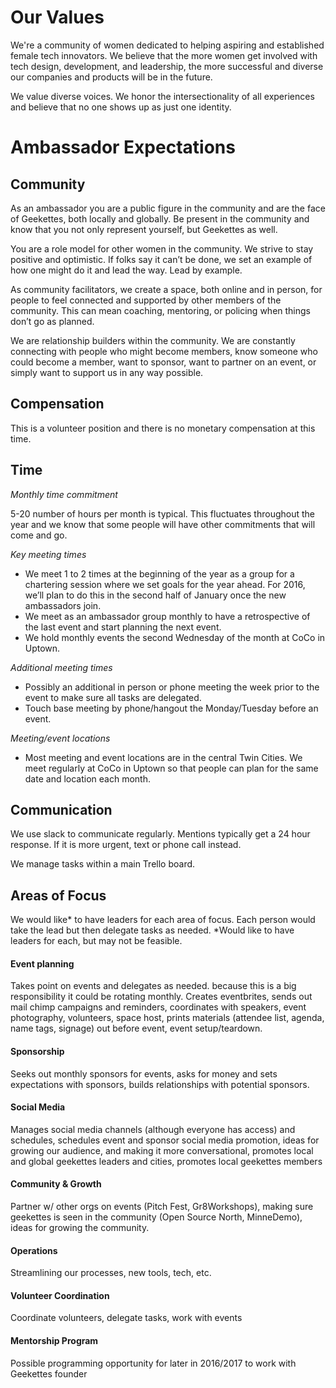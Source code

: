 # Our Values

We're a community of women dedicated to helping aspiring and established female tech innovators. We believe that the more women get involved with tech design, development, and leadership, the more successful and diverse our companies and products will be in the future.

We value diverse voices. We honor the intersectionality of all experiences and believe that no one shows up as just one identity.

# Ambassador Expectations

## Community

As an ambassador you are a public figure in the community and are the face of Geekettes, both locally and globally. Be present in the community and know that you not only represent yourself, but Geekettes as well.

You are a role model for other women in the community. We strive to stay positive and optimistic. If folks say it can’t be done, we set an example of how one might do it and lead the way. Lead by example.

As community facilitators, we create a space, both online and in person, for people to feel connected and supported by other members of the community. This can mean coaching, mentoring, or policing when things don’t go as planned.

We are relationship builders within the community. We are constantly connecting with people who might become members, know someone who could become a member, want to sponsor, want to partner on an event, or simply want to support us in any way possible.

## Compensation

This is a volunteer position and there is no monetary compensation at this time.

## Time

*Monthly time commitment*

5-20 number of hours per month is typical. This fluctuates throughout the year and we know that some people will have other commitments that will come and go.

*Key meeting times*

- We meet 1 to 2 times at the beginning of the year as a group for a chartering session where we set goals for the year ahead. For 2016, we’ll plan to do this in the second half of January once the new ambassadors join.
- We meet as an ambassador group monthly to have a retrospective of the last event and start planning the next event.
- We hold monthly events the second Wednesday of the month at CoCo in Uptown.

*Additional meeting times*
- Possibly an additional in person or phone meeting the week prior to the event to make sure all tasks are delegated.
- Touch base meeting by phone/hangout the Monday/Tuesday before an event.

*Meeting/event locations*
- Most meeting and event locations are in the central Twin Cities. We meet regularly at CoCo in Uptown so that people can plan for the same date and location each month.

## Communication

We use slack to communicate regularly. Mentions typically get a 24 hour response. If it is more urgent, text or phone call instead.

We manage tasks within a main Trello board.

## Areas of Focus

We would like* to have leaders for each area of focus. Each person would take the lead but then delegate tasks as needed. *Would like to have leaders for each, but may not be feasible.

#### Event planning

Takes point on events and delegates as needed. because this is a big responsibility it could be rotating monthly. Creates eventbrites, sends out mail chimp campaigns and reminders, coordinates with speakers, event photography, volunteers, space host, prints materials (attendee list, agenda, name tags, signage) out before event, event setup/teardown.

#### Sponsorship

Seeks out monthly sponsors for events, asks for money and sets expectations with sponsors, builds relationships with potential sponsors.

#### Social Media

Manages social media channels (although everyone has access) and schedules, schedules event and sponsor social media promotion, ideas for growing our audience, and making it more conversational, promotes local and global geekettes leaders and cities, promotes local geekettes members

#### Community & Growth

Partner w/ other orgs on events (Pitch Fest, Gr8Workshops), making sure geekettes is seen in the community (Open Source North, MinneDemo), ideas for growing the community.

#### Operations

Streamlining our processes, new tools, tech, etc.

#### Volunteer Coordination

Coordinate volunteers, delegate tasks, work with events

#### Mentorship Program

Possible programming opportunity for later in 2016/2017 to work with Geekettes founder
